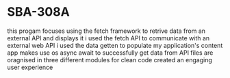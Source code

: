 # SBA-308A

this progam focuses using the fetch framework to retrive data from an external API and displays it
i used the fetch API to communicate with an external web API
i used the data getten to populate my application's content
app makes use os async await to successfully get data from API
files are oragnised in three different modules for clean code
created an engaging user experience
